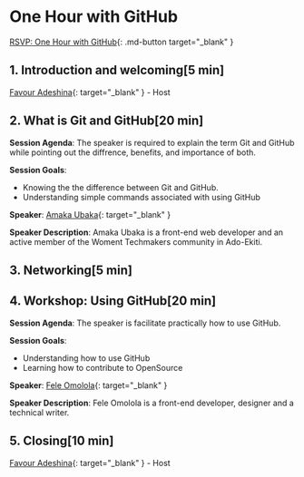 # One Hour with GitHub
[RSVP: One Hour with GitHub](https://dsc.community.dev/events/details/developer-student-clubs-ekiti-state-university-presents-one-hour-with-github){: .md-button target="_blank" }

## 1. Introduction and welcoming[5 min]
[Favour Adeshina](https://twitter.com/favour_adeshina){: target="_blank" } - Host

## 2. What is Git and GitHub[20 min]
**Session Agenda**: The speaker is required to explain the term Git and GitHub while pointing out the diffrence, benefits, and importance of both. 

**Session Goals**:

- Knowing the the difference between Git and GitHub.
- Understanding simple commands associated with using GitHub

**Speaker**: [Amaka Ubaka](https://twitter.com/amakarivas){: target="_blank" }

**Speaker Description**: Amaka Ubaka is a front-end web developer and an active member of the Woment Techmakers community in Ado-Ekiti. 
## 3. Networking[5 min]

## 4. Workshop: Using GitHub[20 min]
**Session Agenda**: The speaker is facilitate practically how to use GitHub.

**Session Goals**:

- Understanding how to use GitHub
- Learning how to contribute to OpenSource

**Speaker**: [Fele Omolola](https://twitter.com/fele_omolola){: target="_blank" }

**Speaker Description**: Fele Omolola is a front-end developer, designer and a technical writer.

## 5. Closing[10 min]
[Favour Adeshina](https://twitter.com/favour_adeshina){: target="_blank" } - Host